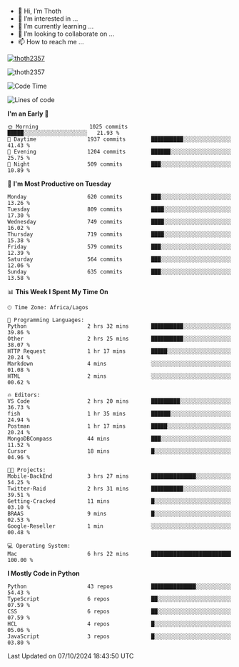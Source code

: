 <!---
thoth2357/thoth2357 is a ✨ special ✨ repository because its `README.md` (this file) appears on your GitHub profile.
You can click the Preview link to take a look at your changes.
--->

- 👋 Hi, I’m Thoth
- 👀 I’m interested in ...
- 🌱 I’m currently learning ...
- 💞️ I’m looking to collaborate on ...
- 📫 How to reach me ...


<p align="left"> <a href="https://github.com/ryo-ma/github-profile-trophy"><img src="https://github-profile-trophy.vercel.app/?username=thoth2357&theme=gruvbox&no-bg=true&no-frame=false&title=MultiLanguage,Commits,Repositories,Stars,Followers,PullRequest,Reviews,Issues" alt="thoth2357" /></a> </p>

<p align="left"> <img src="https://komarev.com/ghpvc/?username=thoth2357&label=Profile%20views&color=0e75b6&style=flat" alt="thoth2357" /> </p>

<!--START_SECTION:waka-->
![Code Time](http://img.shields.io/badge/Code%20Time-3%2C308%20hrs%2034%20mins-blue)

![Lines of code](https://img.shields.io/badge/From%20Hello%20World%20I%27ve%20Written-30.7%20million%20lines%20of%20code-blue)

**I'm an Early 🐤** 

```text
🌞 Morning                1025 commits        █████░░░░░░░░░░░░░░░░░░░░   21.93 % 
🌆 Daytime                1937 commits        ██████████░░░░░░░░░░░░░░░   41.43 % 
🌃 Evening                1204 commits        ██████░░░░░░░░░░░░░░░░░░░   25.75 % 
🌙 Night                  509 commits         ███░░░░░░░░░░░░░░░░░░░░░░   10.89 % 
```
📅 **I'm Most Productive on Tuesday** 

```text
Monday                   620 commits         ███░░░░░░░░░░░░░░░░░░░░░░   13.26 % 
Tuesday                  809 commits         ████░░░░░░░░░░░░░░░░░░░░░   17.30 % 
Wednesday                749 commits         ████░░░░░░░░░░░░░░░░░░░░░   16.02 % 
Thursday                 719 commits         ████░░░░░░░░░░░░░░░░░░░░░   15.38 % 
Friday                   579 commits         ███░░░░░░░░░░░░░░░░░░░░░░   12.39 % 
Saturday                 564 commits         ███░░░░░░░░░░░░░░░░░░░░░░   12.06 % 
Sunday                   635 commits         ███░░░░░░░░░░░░░░░░░░░░░░   13.58 % 
```


📊 **This Week I Spent My Time On** 

```text
🕑︎ Time Zone: Africa/Lagos

💬 Programming Languages: 
Python                   2 hrs 32 mins       ██████████░░░░░░░░░░░░░░░   39.86 % 
Other                    2 hrs 25 mins       ██████████░░░░░░░░░░░░░░░   38.07 % 
HTTP Request             1 hr 17 mins        █████░░░░░░░░░░░░░░░░░░░░   20.24 % 
Markdown                 4 mins              ░░░░░░░░░░░░░░░░░░░░░░░░░   01.08 % 
HTML                     2 mins              ░░░░░░░░░░░░░░░░░░░░░░░░░   00.62 % 

🔥 Editors: 
VS Code                  2 hrs 20 mins       █████████░░░░░░░░░░░░░░░░   36.73 % 
fish                     1 hr 35 mins        ██████░░░░░░░░░░░░░░░░░░░   24.94 % 
Postman                  1 hr 17 mins        █████░░░░░░░░░░░░░░░░░░░░   20.24 % 
MongoDBCompass           44 mins             ███░░░░░░░░░░░░░░░░░░░░░░   11.52 % 
Cursor                   18 mins             █░░░░░░░░░░░░░░░░░░░░░░░░   04.96 % 

🐱‍💻 Projects: 
Mobile-BackEnd           3 hrs 27 mins       ██████████████░░░░░░░░░░░   54.25 % 
Twitter-Raid             2 hrs 31 mins       ██████████░░░░░░░░░░░░░░░   39.51 % 
Getting-Cracked          11 mins             █░░░░░░░░░░░░░░░░░░░░░░░░   03.10 % 
BRAAS                    9 mins              █░░░░░░░░░░░░░░░░░░░░░░░░   02.53 % 
Google-Reseller          1 min               ░░░░░░░░░░░░░░░░░░░░░░░░░   00.48 % 

💻 Operating System: 
Mac                      6 hrs 22 mins       █████████████████████████   100.00 % 
```

**I Mostly Code in Python** 

```text
Python                   43 repos            ██████████████░░░░░░░░░░░   54.43 % 
TypeScript               6 repos             ██░░░░░░░░░░░░░░░░░░░░░░░   07.59 % 
CSS                      6 repos             ██░░░░░░░░░░░░░░░░░░░░░░░   07.59 % 
HCL                      4 repos             █░░░░░░░░░░░░░░░░░░░░░░░░   05.06 % 
JavaScript               3 repos             █░░░░░░░░░░░░░░░░░░░░░░░░   03.80 % 
```




 Last Updated on 07/10/2024 18:43:50 UTC
<!--END_SECTION:waka-->
<!--![](http://github-profile-summary-cards.vercel.app/api/cards/profile-details?username=thoth2357&theme=2077)

![](http://github-profile-summary-cards.vercel.app/api/cards/stats?username=thoth2357&theme=2077)![](http://github-profile-summary-cards.vercel.app/api/cards/productive-time?username=thoth2357&theme=2077&utcOffset=8) -->
